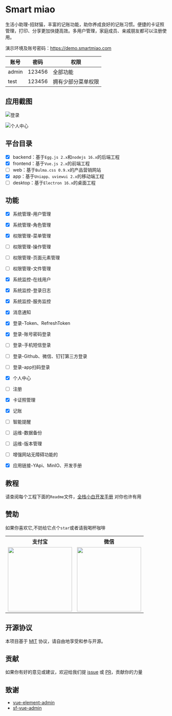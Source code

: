 # Smart miao
生活小助理-招财猫，丰富的记账功能，助你养成良好的记账习惯。便捷的卡证照管理，打印、分享更加快捷高效。多用户管理，家庭成员、亲戚朋友都可以注册使用。

演示环境及账号密码：https://demo.smartmiao.com

| 账号    | 密码   | 权限        |
|-------| ------ |-----------|
| admin | 123456 | 全部功能      |
| test  | 123456 | 拥有少部分菜单权限 |

## 应用截图
![登录](https://gitee.com/XiaoLanMiao/smart-miao/raw/master/screen2.png)

![个人中心](https://gitee.com/XiaoLanMiao/smart-miao/raw/master/screen1.png)

## 平台目录
- [x] backend：基于`Egg.js 2.x`和`nodejs 16.x`的后端工程
- [x] frontend：基于`Vue.js 2.x`的前端工程
- [ ] web：基于`Bulma.css 0.9.x`的产品营销网站
- [x] app：基于`Uniapp、uviewui 2.x`的移动端工程
- [ ] desktop：基于`Electron 16.x`的桌面工程

## 功能
- [x] 系统管理-用户管理
- [x] 系统管理-角色管理
- [x] 权限管理-菜单管理
- [ ] 权限管理-操作管理
- [ ] 权限管理-页面元素管理
- [ ] 权限管理-文件管理
- [x] 系统监控-在线用户
- [x] 系统监控-登录日志
- [x] 系统监控-服务监控
- [x] 消息通知
- [x] 登录-Token、RefreshToken
- [x] 登录-账号密码登录
- [ ] 登录-手机短信登录
- [ ] 登录-Github、微信、钉钉第三方登录
- [ ] 登录-app扫码登录
- [x] 个人中心
- [ ] 注册
- [x] 卡证照管理
- [x] 记账
- [ ] 智能提醒
- [ ] 运维-数据备份
- [ ] 运维-版本管理
- [ ] 增强网站无障碍功能的
- [x] 应用链接-YApi、MinIO、开发手册


## 教程
请查阅每个工程下面的`Readme`文件，[全栈小白开发手册](https://hilanmiao.github.io/standards-recommendations/) 对你也许有用

## 赞助

如果你喜欢它,不妨给它点个`star`或者请我喝杯咖啡

<table>
 <tr>
    <th>支付宝</th>
    <th>微信</th>
 </tr>
  <tr>
    <td valign="top">
        <img src="https://gitee.com/XiaoLanMiao/smart-miao/raw/master/alipay.png" width="200" hegiht="200"/>
    </td>
    <td valign="top">
        <img src="https://gitee.com/XiaoLanMiao/smart-miao/raw/master/wechatpay.png" width="200" hegiht="200"/>
    </td>
  </tr>
</table>

## 开源协议

本项目基于 [MIT](http://opensource.org/licenses/MIT) 协议，请自由地享受和参与开源。


## 贡献

如果你有好的意见或建议，欢迎给我们提 [issue] 或 [PR]，贡献你的力量

[PR]: https://gitee.com/XiaoLanMiao/smart-miao/pulls

[issue]: https://gitee.com/XiaoLanMiao/smart-miao/issues

## 致谢

- [vue-element-admin](https://github.com/PanJiaChen/vue-element-admin)
- [sf-vue-admin](https://github.com/hackycy/sf-vue-admin)
